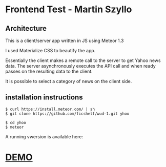 # Frontend Test - Martin Szyllo

## Architecture

This is a client/server app written in JS using Meteor 1.3

I used Materialize CSS to beautify the app.

Essentially the client makes a remote call to the server to get Yahoo news data. The server asynchronously executes the API call and when ready passes on the resulting data to the client.

It is possible to select a category of news on the client side.

## installation instructions

```
$ curl https://install.meteor.com/ | sh
$ git clone https://github.com/ficshelf/wud-1.git yhoo 

$ cd yhoo
$ meteor 

```

A running vwersion is available here:

# [DEMO](http://50.112.148.15:3000/)
 
